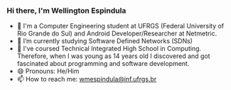 ### Hi there, I'm Wellington Espindula
- 🔭 I'm a Computer Engineering student at UFRGS (Federal University of Rio Grande do Sul) and Android Developer/Researcher at Netmetric.
- 🌱 I’m currently studying Software Defined Networks (SDNs)
- :star2: I've coursed Technical Integrated High School in Computing. Therefore, when I was young as 14 years old I discovered and got fascinated about programming and software development.
- 😄 Pronouns: He/Him
- 📫 How to reach me: wmespindula@inf.ufrgs.br

<!--
**WellingtonEspindula/WellingtonEspindula** is a ✨ _special_ ✨ repository because its `README.md` (this file) appears on your GitHub profile.

Here are some ideas to get you started:

- 🔭 I’m currently working on ...
- 🌱 I’m currently learning ...
- 👯 I’m looking to collaborate on ...
- 🤔 I’m looking for help with ...
- 💬 Ask me about ...
- 📫 How to reach me: ...
- 😄 Pronouns: ...
- ⚡ Fun fact: ...
-->
